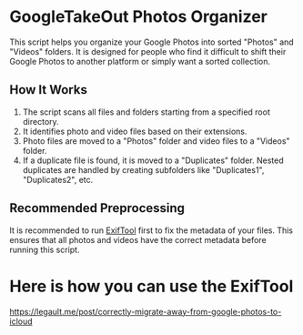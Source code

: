 # GoogleTakeOut Photos Organizer

This script helps you organize your Google Photos into sorted "Photos" and "Videos" folders. It is designed for people who find it difficult to shift their Google Photos to another platform or simply want a sorted collection.

## How It Works

1. The script scans all files and folders starting from a specified root directory.
2. It identifies photo and video files based on their extensions.
3. Photo files are moved to a "Photos" folder and video files to a "Videos" folder.
4. If a duplicate file is found, it is moved to a "Duplicates" folder. Nested duplicates are handled by creating subfolders like "Duplicates1", "Duplicates2", etc.

## Recommended Preprocessing

It is recommended to run [ExifTool](https://exiftool.org/) first to fix the metadata of your files. This ensures that all photos and videos have the correct metadata before running this script.

# Here is how you can use the ExifTool
https://legault.me/post/correctly-migrate-away-from-google-photos-to-icloud
